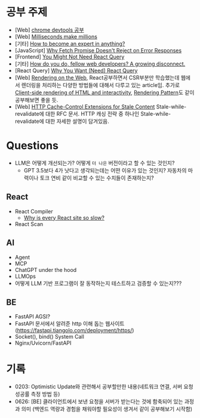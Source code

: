 # 공부 주제

- [Web] [chrome devtools 공부](https://developer.chrome.com/docs/devtools)
- [Web] [Milliseconds make millions](https://web.dev/case-studies/milliseconds-make-millions)
- [기타] [How to become an expert in anything?](https://newsletter.techworld-with-milan.com/p/how-to-become-an-expert-in-anything?ref=dailydev)
- [JavaScript] [Why Fetch Promise Doesn't Reject on Error Responses](https://kettanaito.com/blog/why-fetch-promise-doesnt-reject-on-error-responses)
- [Frontend] [You Might Not Need React Query](https://tkdodo.eu/blog/you-might-not-need-react-query)
- [기타] [How do you do, fellow web developers? A growing disconnect.](https://rakhim.exotext.com/web-developers-a-growing-disconnect)
- [React Query] [Why You Want (Need) React Query](https://tkdodo.eu/blog/why-you-want-react-query)
- [Web] [Rendering on the Web](https://web.dev/articles/rendering-on-the-web), React공부하면서 CSR부분만 학습했는데 웹에서 렌더링을 처리하는 다양한 방법들에 대해서 다루고 있는 article임. 추가로 [Client-side rendering of HTML and interactivity](https://web.dev/articles/client-side-rendering-of-html-and-interactivity), [Rendering Pattern](https://www.patterns.dev/vanilla/rendering-patterns/)도 같이 공부해보면 좋을 듯.
- [Web] [HTTP Cache-Control Extensions for Stale Content](https://datatracker.ietf.org/doc/html/rfc5861) Stale-while-revalidate에 대한 RFC 문서. HTTP 캐싱 전략 중 하나인 Stale-while-revalidate에 대한 자세한 설명이 담겨있음.

# Questions

- LLM은 어떻게 개선되는가? 어떻게 `더 나은` 버전이라고 할 수 있는 것인지?
  - GPT 3.5보다 4가 낫다고 생각되는데는 어떤 이유가 있는 것인지? 자동차의 마력이나 토크 연비 같이 비교할 수 있는 수치들이 존재하는지?

## React

- React Compiler
  - [Why is every React site so slow?](https://www.youtube.com/watch?v=INLq9RPAYUw)
- React Scan

## AI

- Agent
- MCP
- ChatGPT under the hood
- LLMOps
- 어떻게 LLM 기반 프로그램이 잘 동작하는지 테스트하고 검증할 수 있는지???

## BE

- FastAPI AGSI?
- FastAPI 문서에서 알려준 http 이해 돕는 웹사이트(https://fastapi.tiangolo.com/deployment/https/)
- Socket(), bind() System Call
- Nginx/Uvicorn/FastAPI

# 기록

- 0203: Optimistic Update와 관련해서 공부할만한 내용(네트워크 연결, 서버 요청 성공률 측정 방법 등)
- 0626: [BE] 클라이언트에서 보낸 요청을 서버가 받는다는 것에 함축되어 있는 과정과 의미 (백엔드 역량과 경험을 채워야할 필요성이 생겨서 같이 공부해보기 시작함)
